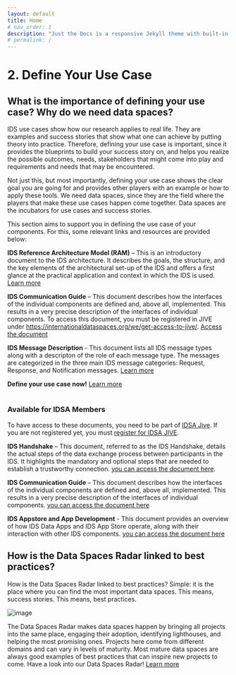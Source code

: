 ```yaml
---
layout: default
title: Home
# nav_order: 1
description: "Just the Docs is a responsive Jekyll theme with built-in search that is easily customizable and hosted on GitHub Pages."
# permalink: /
---
```


# 2. Define Your Use Case

## What is the importance of defining your use case? Why do we need data spaces?
IDS use cases show how our research applies to real life. They are examples and success stories that show what one can achieve by putting theory into practice.
Therefore, defining your use case is important, since it provides the blueprints to build your success story on, and helps you realize the possible outcomes, needs, stakeholders that might come into play and requirements and needs that may be encountered.

Not just this, but most importantly, defining your use case shows the clear goal you are going for and provides other players with an example or how to apply these tools.
We need data spaces, since they are the field where the players that make these use cases happen come together. Data spaces are the incubators for use cases and success stories.

This section aims to support you in defining the use case of your components. For this, some relevant links and resources are provided below:

**IDS Reference Architecture Model (RAM)** – This is an introductory document to the IDS architecture. It describes the goals, the structure, and the key elements of the architectural set-up of the IDS and offers a first glance at the practical application and context in which the IDS is used. [Learn more](../IDS-Reference-Architecture-Model-3.0-2019.pdf)

**IDS Communication Guide** – This document describes how the interfaces of the individual components are defined and, above all, implemented. This results in a very precise description of the interfaces of individual components. To access this document, you must be registered in JIVE under https://internationaldataspaces.org/we/get-access-to-jive/. [Access the document](https://industrialdataspace.jiveon.com/docs/DOC-2524)

**IDS Message Description** - This document lists all IDS message types along with a descripton of the role of each message type. The messages are categorized in the three main IDS message categories: Request, Response, and Notification messages. [Learn more](https://htmlpreview.github.io/?https://github.com/IndustrialDataSpace/InformationModel/blob/feature/message_taxonomy_description/model/communication/Message_Description.htm)

**Define your use case now!** [Learn more](https://internationaldataspaces.org/make/use-cases-overview/)

#

### Available for IDSA Members
To have access to these documents, you need to be part of [IDSA Jive](https://industrialdataspace.jiveon.com/). If you are not registered yet, you must [register for IDSA JIVE](https://internationaldataspaces.org/we/get-access-to-jive/).

**IDS Handshake** – This document, referred to as the IDS Handshake, details the actual steps of the data exchange process between participants in the IDS. It highlights the mandatory and optional steps that are needed to establish a trustworthy connection. [you can access the document here](https://industrialdataspace.jiveon.com/docs/DOC-1817#jive_content_id_Motivation).

**IDS Communication Guide** – This document describes how the interfaces of the individual components are defined and, above all, implemented. This results in a very precise description of the interfaces of individual components. [you can access the document here](https://industrialdataspace.jiveon.com/docs/DOC-2524)

**IDS Appstore and App Development** - This document provides an overview of how IDS Data Apps and IDS App Store operate, along with their interaction with other IDS components. [you can access the document here](https://industrialdataspace.jiveon.com/docs/DOC-2604)

## How is the Data Spaces Radar linked to best practices?
How is the Data Spaces Radar linked to best practices? Simple: it is the place where you can find the most important data spaces. This means, success stories. This means, best practices.

![image](https://user-images.githubusercontent.com/95077363/151158349-382d9966-0de1-4ed6-b5ff-5bc19087f3c8.png)

The Data Spaces Radar makes data spaces happen by bringing all projects into the same place, engaging their adoption, identifying lighthouses, and helping the most promising ones. Projects here come from different domains and can vary in levels of maturity. Most mature data spaces are always good examples of best practices that can inspire new projects to come.
Have a look into our Data Spaces Radar! [Learn more](https://internationaldataspaces.org/adopt/data-space-radar/)
